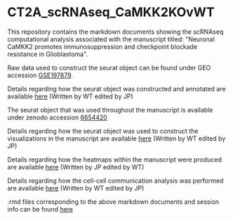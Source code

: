 # CT2A_scRNAseq_CaMKK2KOvWT

This repository contains the markdown documents showing the scRNAseq computational analysis associated with the manuscript titled: "Neuronal CaMKK2 promotes immunosuppression and checkpoint blockade resistance in Glioblastoma".

Raw data used to construct the seurat object can be found under GEO accession [GSE197879](https://www.ncbi.nlm.nih.gov/geo/query/acc.cgi?acc=GSE197879).

Details regarding how the seurat object was constructed and annotated are available [here](https://htmlpreview.github.io/?https://github.com/wht10/CT2A_scRNAseq_CaMKK2KOvWT/blob/master/Analysis_Markdown_Docs/QC_Annotation.nb.html) (Written by WT edited by JP)

The seurat object that was used throughout the manuscript is available under zenodo accession [6654420](https://zenodo.org/record/6654420)

Details regarding how the seurat object was used to construct the visualizations in the manuscript are available [here](https://htmlpreview.github.io/?https://github.com/wht10/CT2A_scRNAseq_CaMKK2KOvWT/blob/master/Analysis_Markdown_Docs/Visualization.nb.html) (Written by WT edited by JP)

Details regarding how the heatmaps within the manuscript were produced are available [here](https://htmlpreview.github.io/?https://github.com/wht10/CT2A_scRNAseq_CaMKK2KOvWT/blob/master/Analysis_Markdown_Docs/Heatmap.html) (Written by JP edited by WT)

Details regarding how the cell-cell communication analysis was performed are available [here](https://htmlpreview.github.io/?https://github.com/wht10/CT2A_scRNAseq_CaMKK2KOvWT/blob/master/Analysis_Markdown_Docs/Cell_Cell_Comm.nb.html) (Written by WT edited by JP)

.rmd files corresponding to the above markdown documents and session info can be found [here](https://github.com/wht10/CT2A_scRNAseq_CaMKK2KOvWT/tree/master/RMD_session_info)
